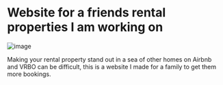 # Website for a friends rental properties I am working on

![image]([https://raw.githubusercontent.com/millersartin/Html-input-sent-to-Discord-webhook/main/wadawdwd.png](https://github.com/millersartin/millersartin.github.io/blob/main/images/rsz_mywebsite.png?raw=true))

Making your rental property stand out in a sea of other homes on Airbnb and VRBO can be difficult, this is a website I made for a family to get them more bookings.
